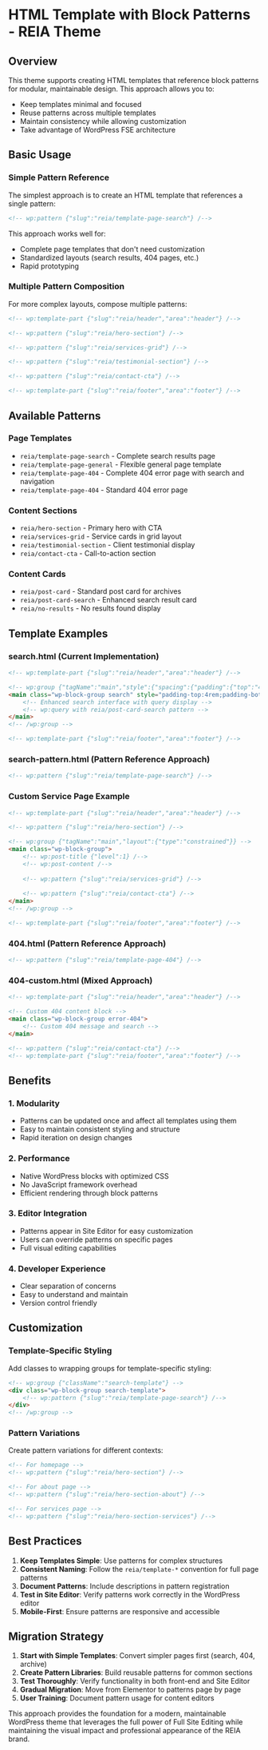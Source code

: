 # HTML Template with Block Patterns - REIA Theme

## Overview

This theme supports creating HTML templates that reference block patterns for modular, maintainable design. This approach allows you to:

- Keep templates minimal and focused
- Reuse patterns across multiple templates
- Maintain consistency while allowing customization
- Take advantage of WordPress FSE architecture

## Basic Usage

### Simple Pattern Reference
The simplest approach is to create an HTML template that references a single pattern:

```html
<!-- wp:pattern {"slug":"reia/template-page-search"} /-->
```

This approach works well for:
- Complete page templates that don't need customization
- Standardized layouts (search results, 404 pages, etc.)
- Rapid prototyping

### Multiple Pattern Composition
For more complex layouts, compose multiple patterns:

```html
<!-- wp:template-part {"slug":"reia/header","area":"header"} /-->

<!-- wp:pattern {"slug":"reia/hero-section"} /-->

<!-- wp:pattern {"slug":"reia/services-grid"} /-->

<!-- wp:pattern {"slug":"reia/testimonial-section"} /-->

<!-- wp:pattern {"slug":"reia/contact-cta"} /-->

<!-- wp:template-part {"slug":"reia/footer","area":"footer"} /-->
```

## Available Patterns

### Page Templates
- `reia/template-page-search` - Complete search results page
- `reia/template-page-general` - Flexible general page template
- `reia/template-page-404` - Complete 404 error page with search and navigation
- `reia/template-page-404` - Standard 404 error page

### Content Sections
- `reia/hero-section` - Primary hero with CTA
- `reia/services-grid` - Service cards in grid layout
- `reia/testimonial-section` - Client testimonial display
- `reia/contact-cta` - Call-to-action section

### Content Cards
- `reia/post-card` - Standard post card for archives
- `reia/post-card-search` - Enhanced search result card
- `reia/no-results` - No results found display

## Template Examples

### search.html (Current Implementation)
```html
<!-- wp:template-part {"slug":"reia/header","area":"header"} /-->

<!-- wp:group {"tagName":"main","style":{"spacing":{"padding":{"top":"4rem","bottom":"4rem"}}},"layout":{"type":"constrained","contentSize":"1200px"}} -->
<main class="wp-block-group search" style="padding-top:4rem;padding-bottom:4rem">
    <!-- Enhanced search interface with query display -->
    <!-- wp:query with reia/post-card-search pattern -->
</main>
<!-- /wp:group -->

<!-- wp:template-part {"slug":"reia/footer","area":"footer"} /-->
```

### search-pattern.html (Pattern Reference Approach)
```html
<!-- wp:pattern {"slug":"reia/template-page-search"} /-->
```

### Custom Service Page Example
```html
<!-- wp:template-part {"slug":"reia/header","area":"header"} /-->

<!-- wp:pattern {"slug":"reia/hero-section"} /-->

<!-- wp:group {"tagName":"main","layout":{"type":"constrained"}} -->
<main class="wp-block-group">
    <!-- wp:post-title {"level":1} /-->
    <!-- wp:post-content /-->
    
    <!-- wp:pattern {"slug":"reia/services-grid"} /-->
    
    <!-- wp:pattern {"slug":"reia/contact-cta"} /-->
</main>
<!-- /wp:group -->

<!-- wp:template-part {"slug":"reia/footer","area":"footer"} /-->
```

### 404.html (Pattern Reference Approach)
```html
<!-- wp:pattern {"slug":"reia/template-page-404"} /-->
```

### 404-custom.html (Mixed Approach)
```html
<!-- wp:template-part {"slug":"reia/header","area":"header"} /-->

<!-- Custom 404 content block -->
<main class="wp-block-group error-404">
    <!-- Custom 404 message and search -->
</main>

<!-- wp:pattern {"slug":"reia/contact-cta"} /-->
<!-- wp:template-part {"slug":"reia/footer","area":"footer"} /-->
```

## Benefits

### 1. Modularity
- Patterns can be updated once and affect all templates using them
- Easy to maintain consistent styling and structure
- Rapid iteration on design changes

### 2. Performance
- Native WordPress blocks with optimized CSS
- No JavaScript framework overhead
- Efficient rendering through block patterns

### 3. Editor Integration
- Patterns appear in Site Editor for easy customization
- Users can override patterns on specific pages
- Full visual editing capabilities

### 4. Developer Experience
- Clear separation of concerns
- Easy to understand and maintain
- Version control friendly

## Customization

### Template-Specific Styling
Add classes to wrapping groups for template-specific styling:

```html
<!-- wp:group {"className":"search-template"} -->
<div class="wp-block-group search-template">
    <!-- wp:pattern {"slug":"reia/template-page-search"} /-->
</div>
<!-- /wp:group -->
```

### Pattern Variations
Create pattern variations for different contexts:

```html
<!-- For homepage -->
<!-- wp:pattern {"slug":"reia/hero-section"} /-->

<!-- For about page -->
<!-- wp:pattern {"slug":"reia/hero-section-about"} /-->

<!-- For services page -->
<!-- wp:pattern {"slug":"reia/hero-section-services"} /-->
```

## Best Practices

1. **Keep Templates Simple**: Use patterns for complex structures
2. **Consistent Naming**: Follow the `reia/template-*` convention for full page patterns
3. **Document Patterns**: Include descriptions in pattern registration
4. **Test in Site Editor**: Verify patterns work correctly in the WordPress editor
5. **Mobile-First**: Ensure patterns are responsive and accessible

## Migration Strategy

1. **Start with Simple Templates**: Convert simpler pages first (search, 404, archive)
2. **Create Pattern Libraries**: Build reusable patterns for common sections
3. **Test Thoroughly**: Verify functionality in both front-end and Site Editor
4. **Gradual Migration**: Move from Elementor to patterns page by page
5. **User Training**: Document pattern usage for content editors

This approach provides the foundation for a modern, maintainable WordPress theme that leverages the full power of Full Site Editing while maintaining the visual impact and professional appearance of the REIA brand.
